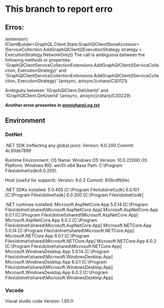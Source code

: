 # This branch to report erro

## Erros:

(extension) IClientBuilder<GraphQL.Client.State.GraphQlClientStoreAccessor> IServiceCollection.AddGraphQlClient([ExecutionStrategy strategy = ExecutionStrategy.NetworkOnly])
The call is ambiguous between the following methods or properties: 'GraphQlClientServiceCollectionExtensions.AddGraphQlClient(IServiceCollection, ExecutionStrategy)' and 'GraphQlClientServiceCollectionExtensions.AddGraphQlClient(IServiceCollection, ExecutionStrategy)' [anisync, anisync]csharp(CS0121)

Ambiguity between 'IGraphQlClient.GetUserId' and 'IGraphQlClient.GetUserId' [anisync, anisync]csharp(CS0229)

**Another erros presentes in [omnisharpLog.txt](omnisharpLog.txt)**

## Environment

### DotNet
.NET SDK (reflecting any global.json):
 Version:   6.0.200
 Commit:    4c30de7899

Runtime Environment:
 OS Name:     Windows
 OS Version:  10.0.22000
 OS Platform: Windows
 RID:         win10-x64
 Base Path:   C:\Program Files\dotnet\sdk\6.0.200\

Host (useful for support):
  Version: 6.0.2
  Commit:  839cdfb0ec

.NET SDKs installed:
  5.0.405 [C:\Program Files\dotnet\sdk]
  6.0.101 [C:\Program Files\dotnet\sdk]
  6.0.200 [C:\Program Files\dotnet\sdk]

.NET runtimes installed:
  Microsoft.AspNetCore.App 5.0.14 [C:\Program Files\dotnet\shared\Microsoft.AspNetCore.App]
  Microsoft.AspNetCore.App 6.0.1 [C:\Program Files\dotnet\shared\Microsoft.AspNetCore.App]
  Microsoft.AspNetCore.App 6.0.2 [C:\Program Files\dotnet\shared\Microsoft.AspNetCore.App]
  Microsoft.NETCore.App 5.0.14 [C:\Program Files\dotnet\shared\Microsoft.NETCore.App]
  Microsoft.NETCore.App 6.0.1 [C:\Program Files\dotnet\shared\Microsoft.NETCore.App]
  Microsoft.NETCore.App 6.0.2 [C:\Program Files\dotnet\shared\Microsoft.NETCore.App]
  Microsoft.WindowsDesktop.App 5.0.14 [C:\Program Files\dotnet\shared\Microsoft.WindowsDesktop.App]
  Microsoft.WindowsDesktop.App 6.0.1 [C:\Program Files\dotnet\shared\Microsoft.WindowsDesktop.App]
  Microsoft.WindowsDesktop.App 6.0.2 [C:\Program Files\dotnet\shared\Microsoft.WindowsDesktop.App]

### Vscode

Visual studio code Version: 1.65.0